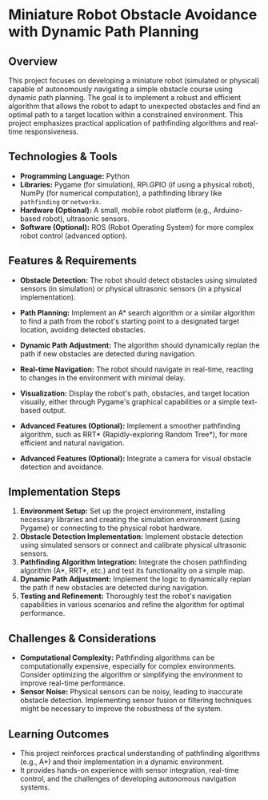 #  Miniature Robot Obstacle Avoidance with Dynamic Path Planning

## Overview

This project focuses on developing a miniature robot (simulated or physical) capable of autonomously navigating a simple obstacle course using dynamic path planning. The goal is to implement a robust and efficient algorithm that allows the robot to adapt to unexpected obstacles and find an optimal path to a target location within a constrained environment.  This project emphasizes practical application of pathfinding algorithms and real-time responsiveness.

## Technologies & Tools

* **Programming Language:** Python
* **Libraries:**  Pygame (for simulation), RPi.GPIO (if using a physical robot), NumPy (for numerical computation), a pathfinding library like `pathfinding` or `networkx`.
* **Hardware (Optional):** A small, mobile robot platform (e.g., Arduino-based robot), ultrasonic sensors.
* **Software (Optional):**  ROS (Robot Operating System) for more complex robot control (advanced option).


## Features & Requirements

- **Obstacle Detection:**  The robot should detect obstacles using simulated sensors (in simulation) or physical ultrasonic sensors (in a physical implementation).
- **Path Planning:** Implement an A* search algorithm or a similar algorithm to find a path from the robot's starting point to a designated target location, avoiding detected obstacles.
- **Dynamic Path Adjustment:** The algorithm should dynamically replan the path if new obstacles are detected during navigation.
- **Real-time Navigation:** The robot should navigate in real-time, reacting to changes in the environment with minimal delay.
- **Visualization:**  Display the robot's path, obstacles, and target location visually, either through Pygame's graphical capabilities or a simple text-based output.

- **Advanced Features (Optional):** Implement a smoother pathfinding algorithm, such as RRT* (Rapidly-exploring Random Tree*), for more efficient and natural navigation.
- **Advanced Features (Optional):** Integrate a camera for visual obstacle detection and avoidance.


## Implementation Steps

1. **Environment Setup:** Set up the project environment, installing necessary libraries and creating the simulation environment (using Pygame) or connecting to the physical robot hardware.
2. **Obstacle Detection Implementation:** Implement obstacle detection using simulated sensors or connect and calibrate physical ultrasonic sensors.
3. **Pathfinding Algorithm Integration:** Integrate the chosen pathfinding algorithm (A*, RRT*, etc.) and test its functionality on a simple map.
4. **Dynamic Path Adjustment:** Implement the logic to dynamically replan the path if new obstacles are detected during navigation.
5. **Testing and Refinement:** Thoroughly test the robot's navigation capabilities in various scenarios and refine the algorithm for optimal performance.


## Challenges & Considerations

- **Computational Complexity:** Pathfinding algorithms can be computationally expensive, especially for complex environments.  Consider optimizing the algorithm or simplifying the environment to improve real-time performance.
- **Sensor Noise:** Physical sensors can be noisy, leading to inaccurate obstacle detection. Implementing sensor fusion or filtering techniques might be necessary to improve the robustness of the system.


## Learning Outcomes

- This project reinforces practical understanding of pathfinding algorithms (e.g., A*) and their implementation in a dynamic environment.
- It provides hands-on experience with sensor integration, real-time control, and the challenges of developing autonomous navigation systems.

